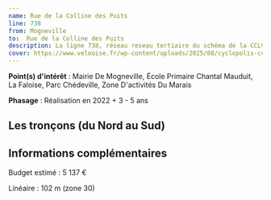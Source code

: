 ```yaml
---
name: Rue de la Colline des Puits
line: 738
from: Mogneville
to:  Rue de la Colline des Puits 
description: La ligne 738, réseau reseau tertiaire du schéma de la CCLVD (tronçon 138) concerne Mogneville - Rue de la Colline des Puits
cover: https://www.velooise.fr/wp-content/uploads/2025/08/cyclopolis-cclvd-138.jpg
---
```


**Point(s) d'intérêt** : Mairie De Mogneville, École Primaire Chantal Mauduit, La Faloise, Parc Chédeville, Zone D'activités Du Marais

**Phasage** : Réalisation en 2022 + 3 - 5 ans

## Les tronçons (du Nord au Sud)

## Informations complémentaires

Budget estimé :  5 137 € 

Linéaire : 102 m (zone 30)


